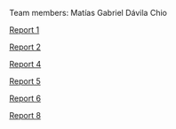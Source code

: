 Team members: Matías Gabriel Dávila Chio

[Report 1](Report1.md)
<br/>

[Report 2](Report2.md)
<br/>

[Report 4](Report4.md)
<br/>

[Report 5](Report5.md)
<br/>

[Report 6](Report6.md)
<br/>

[Report 8](Exercise8.ipynb)
<br/>
